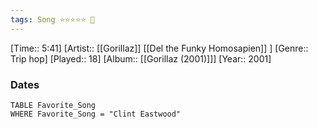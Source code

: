 ```yaml
---
tags: Song ⭐⭐⭐⭐⭐ 💛
---
```

[Time:: 5:41]
[Artist:: [[Gorillaz]] [[Del the Funky Homosapien]] ]
[Genre:: Trip hop]
[Played:: 18]
[Album:: [[Gorillaz (2001)]]]
[Year:: 2001]
### Dates
````dataview
TABLE Favorite_Song
WHERE Favorite_Song = "Clint Eastwood"
````